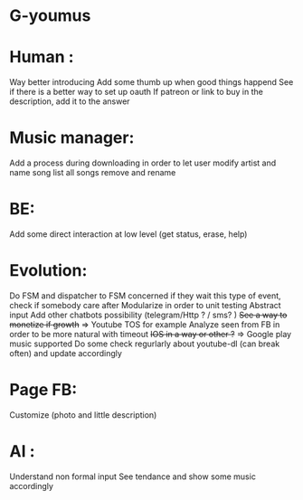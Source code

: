 # G-youmus

# Human : 
Way better introducing
Add some thumb up when good things happend
See if there is a better way to set up oauth
If patreon or link to buy in the description, add it to the answer


# Music manager:
Add a process during downloading in order to let user modify artist and name song
list all songs 
remove and rename 

# BE: 
Add some direct interaction at low level (get status, erase, help)

# Evolution:
Do FSM and dispatcher to FSM concerned if they wait this type of event, check if somebody care after
Modularize in order to unit testing
Abstract input
Add other chatbots possibility (telegram/Http ? / sms? )
~~See a way to monetize if growth~~ => Youtube TOS for example
Analyze seen from FB in order to be more natural with timeout
~~IOS in a way or other ?~~ => Google play music supported
Do some check regurlarly about youtube-dl (can break often) and update accordingly


# Page FB:
Customize (photo and little description)

# AI :
Understand non formal input 
See tendance and show some music accordingly
